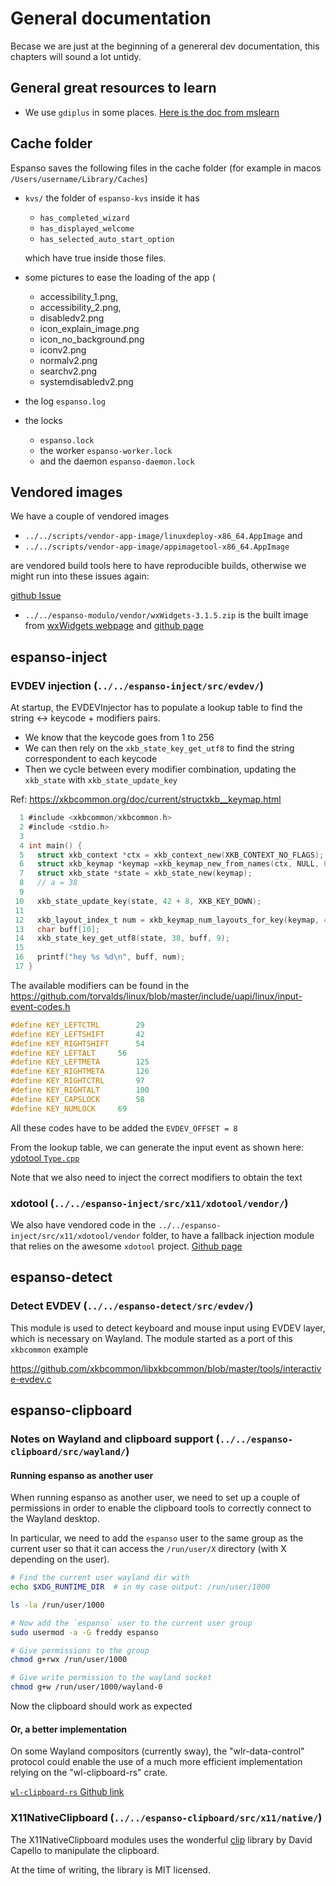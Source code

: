 # General documentation

Becase we are just at the beginning of a genereral dev documentation, this
chapters will sound a lot untidy.

## General great resources to learn

- We use `gdiplus` in some places. [Here is the doc from mslearn](https://learn.microsoft.com/en-us/windows/win32/gdiplus/-gdiplus-gdi-start)

## Cache folder

Espanso saves the following files in the cache folder (for example in macos
`/Users/username/Library/Caches`)

- `kvs/` the folder of `espanso-kvs`
  inside it has
  - `has_completed_wizard`
  - `has_displayed_welcome`
  - `has_selected_auto_start_option`

  which have true inside those files.

- some pictures to ease the loading of the app (
  - accessibility_1.png,
  - accessibility_2.png,
  - disabledv2.png
  - icon_explain_image.png
  - icon_no_background.png
  - iconv2.png
  - normalv2.png
  - searchv2.png
  - systemdisabledv2.png

- the log `espanso.log`
- the locks
  - `espanso.lock` 
  - the worker `espanso-worker.lock`
  - and the daemon `espanso-daemon.lock`

## Vendored images

We have a couple of vendored images

- `../../scripts/vendor-app-image/linuxdeploy-x86_64.AppImage` and
- `../../scripts/vendor-app-image/appimagetool-x86_64.AppImage`

are vendored build tools here to have reproducible builds, otherwise
we might run into these issues again:

[github Issue](https://github.com/espanso/espanso/issues/900)

- `../../espanso-modulo/vendor/wxWidgets-3.1.5.zip` is the built image
from [wxWidgets webpage](https://wxwidgets.org/) and 
[github page](https://github.com/wxWidgets/wxWidgets)



## espanso-inject

### EVDEV injection (`../../espanso-inject/src/evdev/`)
At startup, the EVDEVInjector has to populate a lookup table to find the string <-> keycode + modifiers pairs.

* We know that the keycode goes from 1 to 256
* We can then rely on the `xkb_state_key_get_utf8` to find the string correspondent to each keycode
* Then we cycle between every modifier combination, updating the `xkb_state` with `xkb_state_update_key`

Ref: https://xkbcommon.org/doc/current/structxkb__keymap.html

```c
  1 #include <xkbcommon/xkbcommon.h>
  2 #include <stdio.h>
  3 
  4 int main() {
  5   struct xkb_context *ctx = xkb_context_new(XKB_CONTEXT_NO_FLAGS);
  6   struct xkb_keymap *keymap =xkb_keymap_new_from_names(ctx, NULL, 0);
  7   struct xkb_state *state = xkb_state_new(keymap);
  8   // a = 38
  9 
 10   xkb_state_update_key(state, 42 + 8, XKB_KEY_DOWN);
 11 
 12   xkb_layout_index_t num = xkb_keymap_num_layouts_for_key(keymap, 42 + 8);
 13   char buff[10];
 14   xkb_state_key_get_utf8(state, 38, buff, 9);
 15 
 16   printf("hey %s %d\n", buff, num);
 17 }
```

The available modifiers can be found in the https://github.com/torvalds/linux/blob/master/include/uapi/linux/input-event-codes.h

```c
#define KEY_LEFTCTRL		29
#define KEY_LEFTSHIFT		42
#define KEY_RIGHTSHIFT		54
#define KEY_LEFTALT		56
#define KEY_LEFTMETA		125
#define KEY_RIGHTMETA		126
#define KEY_RIGHTCTRL		97
#define KEY_RIGHTALT		100
#define KEY_CAPSLOCK		58
#define KEY_NUMLOCK		69
```

All these codes have to be added the `EVDEV_OFFSET = 8`

From the lookup table, we can generate the input event as shown here: 
[ydotool `Type.cpp`](https://github.com/ReimuNotMoe/ydotool/blob/7972e5e3390489c1395b06ca9dc7639763c7cc98/Tools/Type/Type.cpp)

Note that we also need to inject the correct modifiers to obtain the text

### xdotool (`../../espanso-inject/src/x11/xdotool/vendor/`)

We also have vendored code in the `../../espanso-inject/src/x11/xdotool/vendor`
folder, to have a fallback injection module that relies on the awesome `xdotool`
project. [Github page](https://github.com/jordansissel/xdotool)

## espanso-detect 

### Detect EVDEV (`../../espanso-detect/src/evdev/`)

This module is used to detect keyboard and mouse input using EVDEV layer, which is necessary on Wayland.
The module started as a port of this `xkbcommon` example

https://github.com/xkbcommon/libxkbcommon/blob/master/tools/interactive-evdev.c

## espanso-clipboard

### Notes on Wayland and clipboard support (`../../espanso-clipboard/src/wayland/`)

#### Running espanso as another user

When running espanso as another user, we need to set up a couple of permissions
in order to enable the clipboard tools to correctly connect to the Wayland desktop.

In particular, we need to add the `espanso` user to the same group as the current user
so that it can access the `/run/user/X` directory (with X depending on the user).

```bash
# Find the current user wayland dir with
echo $XDG_RUNTIME_DIR  # in my case output: /run/user/1000

ls -la /run/user/1000

# Now add the `espanso` user to the current user group
sudo usermod -a -G freddy espanso

# Give permissions to the group
chmod g+rwx /run/user/1000

# Give write permission to the wayland socket
chmod g+w /run/user/1000/wayland-0
```

Now the clipboard should work as expected

#### Or, a better implementation

On some Wayland compositors (currently sway), the "wlr-data-control" protocol
could enable the use of a much more efficient implementation relying on the
"wl-clipboard-rs" crate.

[`wl-clipboard-rs` Github link](https://github.com/YaLTeR/wl-clipboard-rs/issues/8)

### X11NativeClipboard (`../../espanso-clipboard/src/x11/native/`)

The X11NativeClipboard modules uses the wonderful [clip](https://github.com/dacap/clip) library
by David Capello to manipulate the clipboard.

At the time of writing, the library is MIT licensed.

